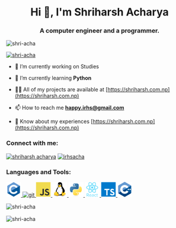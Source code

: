 <h1 align="center">Hi 👋, I'm Shriharsh Acharya</h1>
<h3 align="center">A computer engineer and a programmer.</h3>

<p align="left"> <img src="https://komarev.com/ghpvc/?username=shri-acha&label=Profile%20views&color=0e75b6&style=flat" alt="shri-acha" /> </p>

<p align="left"> <a href="https://github.com/ryo-ma/github-profile-trophy"><img src="https://github-profile-trophy.vercel.app/?username=shri-acha" alt="shri-acha" /></a> </p>

- 🔭 I’m currently working on Studies
- 🌱 I’m currently learning **Python**

- 👨‍💻 All of my projects are available at [https://shriharsh.com.np](https://shriharsh.com.np)

- 📫 How to reach me **happy.irhs@gmail.com**

- 📄 Know about my experiences [https://shriharsh.com.np](https://shriharsh.com.np)

<h3 align="left">Connect with me:</h3>
<p align="left">
<a href="https://www.linkedin.com/in/shriharsh-acharya-ab8642257" target="blank"><img align="center" src="https://raw.githubusercontent.com/rahuldkjain/github-profile-readme-generator/master/src/images/icons/Social/linked-in-alt.svg" alt="shriharsh acharya" height="30" width="40" /></a>
<a href="https://instagram.com/irhsacha" target="blank"><img align="center" src="https://raw.githubusercontent.com/rahuldkjain/github-profile-readme-generator/master/src/images/icons/Social/instagram.svg" alt="irhsacha" height="30" width="40" /></a>
</p>

<h3 align="left">Languages and Tools:</h3>
<p align="left"> <a href="https://www.cprogramming.com/" target="_blank" rel="noreferrer"> <img src="https://raw.githubusercontent.com/devicons/devicon/master/icons/c/c-original.svg" alt="c" width="40" height="40"/> </a> <a href="https://git-scm.com/" target="_blank" rel="noreferrer"> <img src="https://www.vectorlogo.zone/logos/git-scm/git-scm-icon.svg" alt="git" width="40" height="40"/> </a> <a href="https://developer.mozilla.org/en-US/docs/Web/JavaScript" target="_blank" rel="noreferrer"> <img src="https://raw.githubusercontent.com/devicons/devicon/master/icons/javascript/javascript-original.svg" alt="javascript" width="40" height="40"/> </a> <a href="https://www.linux.org/" target="_blank" rel="noreferrer"> <img src="https://raw.githubusercontent.com/devicons/devicon/master/icons/linux/linux-original.svg" alt="linux" width="40" height="40"/> </a> <a href="https://www.python.org" target="_blank" rel="noreferrer"> <img src="https://raw.githubusercontent.com/devicons/devicon/master/icons/python/python-original.svg" alt="python" width="40" height="40"/> </a> <a href="https://reactjs.org/" target="_blank" rel="noreferrer"> <img src="https://raw.githubusercontent.com/devicons/devicon/master/icons/react/react-original-wordmark.svg" alt="react" width="40" height="40"/> </a> <a href="https://www.typescriptlang.org/" target="_blank" rel="noreferrer"> <img src="https://raw.githubusercontent.com/devicons/devicon/master/icons/typescript/typescript-original.svg" alt="typescript" width="40" height="40"/> </a> 
<a><img src="https://raw.githubusercontent.com/devicons/devicon/master/icons/cplusplus/cplusplus-original.svg" alt="cplusplus" width="40" height="40"/></a>
</p>

<p><img align="center" src="https://github-readme-stats.vercel.app/api/top-langs?username=shri-acha&show_icons=true&locale=en&layout=compact" alt="shri-acha" /></p>

<p><img align="center" src="https://github-readme-streak-stats.herokuapp.com/?user=shri-acha&" alt="shri-acha" /></p>
